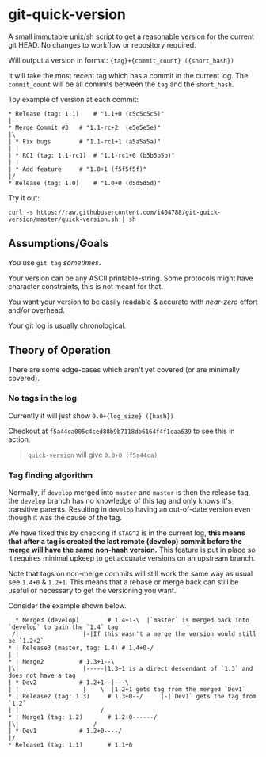 # git-quick-version
A small immutable unix/sh script to get a reasonable version for the current git HEAD. No changes to workflow or repository required.

Will output a version in format: `{tag}+{commit_count} ({short_hash})`

It will take the most recent tag which has a commit in the current log. The `commit_count` will be all commits between the `tag` and the `short_hash`.

Toy example of version at each commit:
```
* Release (tag: 1.1)    # "1.1+0 (c5c5c5c5)"
|
* Merge Commit #3	# "1.1-rc+2  (e5e5e5e)"
|\
| * Fix bugs 		# "1.1-rc1+1 (a5a5a5a)"
| |
| * RC1 (tag: 1.1-rc1)  # "1.1-rc1+0 (b5b5b5b)"
| |
| * Add feature		# "1.0+1 (f5f5f5f)"
|/
* Release (tag: 1.0)    # "1.0+0 (d5d5d5d)"
```

Try it out:
```
curl -s https://raw.githubusercontent.com/i404788/git-quick-version/master/quick-version.sh | sh
```

## Assumptions/Goals
You use `git tag` *sometimes*.

Your version can be any ASCII printable-string. Some protocols might have character constraints, this is not meant for that.

You want your version to be easily readable & accurate with *near-zero* effort and/or overhead.

Your git log is usually chronological.

## Theory of Operation 
There are some edge-cases which aren't yet covered (or are minimally covered).

### No tags in the log 
Currently it will just show `0.0+{log_size} ({hash})`

Checkout at `f5a44ca005c4ced88b9b7118db6164f4f1caa639` to see this in action.
> `quick-version` will give `0.0+0 (f5a44ca)`

### Tag finding algorithm

Normally, if `develop` merged into `master` and `master` is then the release tag, the `develop` branch has no knowledge of this tag and only knows it's transitive parents. Resulting in `develop` having an out-of-date version even though it was the cause of the tag.

We have fixed this by checking if `$TAG^2` is in the current log, **this means that after a tag is created the last remote (develop) commit before the merge will have the same non-hash version.**
This feature is put in place so it requires minimal upkeep to get accurate versions on an upstream branch.

Note that tags on non-merge commits will still work the same way as usual see `1.4+0` & `1.2+1`. This means that a rebase or merge back can still be useful or necessary to get the versioning you want.

Consider the example shown below.

```
  * Merge3 (develop)		# 1.4+1-\  |`master` is merged back into `develop` to gain the `1.4` tag
 /|					 |-|If this wasn't a merge the version would still be `1.2+2`
* | Release3 (master, tag: 1.4)	# 1.4+0-/
| |
* | Merge2			# 1.3+1--\
|\|					 |-----|1.3+1 is a direct descendant of `1.3` and does not have a tag
| * Dev2			# 1.2+1--|---\
| |					 |    \  |1.2+1 gets tag from the merged `Dev1`
* | Release2 (tag: 1.3)		# 1.3+0--/     |-|`Dev1` gets the tag from `1.2`
| |					      /
* | Merge1 (tag: 1.2)		# 1.2+0------/
|\|					    /
| * Dev1			# 1.2+0----/
|/
* Release1 (tag: 1.1)		# 1.1+0
```

